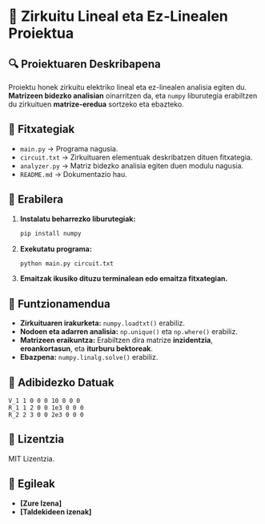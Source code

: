 # 📡 Zirkuitu Lineal eta Ez-Linealen Proiektua

## 🔍 Proiektuaren Deskribapena
Proiektu honek zirkuitu elektriko lineal eta ez-linealen analisia egiten du. **Matrizeen bidezko analisian** oinarritzen da, eta `numpy` liburutegia erabiltzen du zirkuituen **matrize-eredua** sortzeko eta ebazteko.

## 📂 Fitxategiak
- `main.py` → Programa nagusia.
- `circuit.txt` → Zirkuituaren elementuak deskribatzen dituen fitxategia.
- `analyzer.py` → Matriz bidezko analisia egiten duen modulu nagusia.
- `README.md` → Dokumentazio hau.

## 🚀 Erabilera
1. **Instalatu beharrezko liburutegiak:**
   ```bash
   pip install numpy
   ```
2. **Exekutatu programa:**
   ```bash
   python main.py circuit.txt
   ```
3. **Emaitzak ikusiko dituzu terminalean edo emaitza fitxategian.**

## 🔧 Funtzionamendua
- **Zirkuituaren irakurketa:** `numpy.loadtxt()` erabiliz.
- **Nodoen eta adarren analisia:** `np.unique()` eta `np.where()` erabiliz.
- **Matrizeen eraikuntza:** Erabiltzen dira matrize **inzidentzia**, **eroankortasun**, eta **iturburu bektoreak**.
- **Ebazpena:** `numpy.linalg.solve()` erabiliz.

## 📌 Adibidezko Datuak
```
V_1 1 0 0 0 10 0 0 0
R_1 1 2 0 0 1e3 0 0 0
R_2 2 3 0 0 2e3 0 0 0
```

## 📜 Lizentzia
MIT Lizentzia.

## 🤝 Egileak
- **[Zure Izena]**
- **[Taldekideen izenak]**
